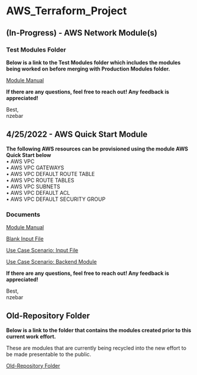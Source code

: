 # AWS_Terraform_Project

## (In-Progress) - AWS Network Module(s)   

### Test Modules Folder   

**Below is a link to the Test Modules folder which includes the modules being worked on before merging with Production Modules folder.**

[Module Manual](https://github.com/TerraformProject/AWS_Terraform_Project/tree/master/Test_Modules)   

**If there are any questions, feel free to reach out! Any feedback is appreciated!**

Best,   
nzebar

## 4/25/2022 - AWS Quick Start Module

**The following AWS resources can be provisioned using the module AWS Quick Start below**     
• AWS VPC   
• AWS VPC GATEWAYS   
• AWS VPC DEFAULT ROUTE TABLE       
• AWS VPC ROUTE TABLES   
• AWS VPC SUBNETS   
• AWS VPC DEFAULT ACL    
• AWS VPC DEFAULT SECURITY GROUP     

### Documents   

[Module Manual](https://github.com/TerraformProject/AWS_Terraform_Project/blob/master/Production_Modules/Module_Manuals/Module-Manual-VPC-QuickStart-Module.md)

[Blank Input File](https://github.com/TerraformProject/AWS_Terraform_Project/blob/master/Production_Modules/Blank_Input_Modules/Blank-VPC-QuickStart-Module.tf)

[Use Case Scenario: Input File](https://github.com/TerraformProject/AWS_Terraform_Project/blob/master/Production_Modules/Input_Modules/VPC_QuickStart_AWS_PROJECT.tf)

[Use Case Scenario: Backend Module](https://github.com/TerraformProject/AWS_Terraform_Project/tree/master/Production_Modules/Back_End_Modules/VPC-QuickStart-Module)

**If there are any questions, feel free to reach out! Any feedback is appreciated!**   

Best,     
nzebar

## Old-Repository Folder   

**Below is a link to the folder that contains the modules created prior to this current work effort.**   

These are modules that are currently being recycled into the new effort to be made presentable to the public.   
  
[Old-Repository Folder](https://github.com/TerraformProject/AWS_Terraform_Project/tree/master/Old_Repository)